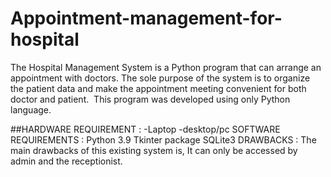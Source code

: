 # Appointment-management-for-hospital
The Hospital Management System is a Python program that can arrange an appointment with doctors.
The sole purpose of the system is to organize the patient data and make the appointment meeting convenient for both doctor and patient.
 This program was developed using only Python language.

##HARDWARE REQUIREMENT :
   -Laptop
   -desktop/pc
SOFTWARE REQUIREMENTS :
    Python 3.9
    Tkinter package
    SQLite3
DRAWBACKS :
     The main drawbacks of this existing system is, It can only be accessed by  admin and the receptionist.

